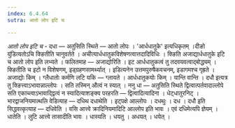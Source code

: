 ```yaml
---
index: 6.4.64
sutra: आतो लोप इटि च

---
```

_आतो लोप इटि च_ - दधा — अतुसिति स्थिते —  आतो लोपः । 'आर्धधातुके' इत्यधिकृतम् ।दीङो यु॑डित्यतोऽचि क्ङितीति चानुवर्तते । अचीत्यार्धधातुकविशेषणत्वात्तदादिविधिः । क्ङिति अजाद्यार्धधातुके इटि च आतो लोप इति लभ्यते । फलितमाह —  अजाद्योरिति । इट आर्धधातुकत्वं तु तदवयवत्वाद्बोद्ध्यम् । क्ङितीति च इटो न विशेषणम्, इड्ग्रहणसामर्थ्यात् । इडित्यनेन उत्तमपुरुषैकवचनम्, इडागमश्च गृह्रते । अजाद्योः किम्  । ग्लैधातोः कर्मणि लटि यकि —  ग्लायते । आर्धधातुकयोः किम्  । यान्ति वान्ति । दधौ इत्यत्र तु क्ङित्त्वाऽभावान्नाल्लोपः । सति तस्मिन् औत्वं न स्यात् । ननु धा — अतुसिति स्थिते द्वित्वात्पर्तवादाल्लोपे सति एकाच्त्वाऽभावाद्द्वित्वं न स्यादित्याशङ्क्य परहरति —  द्वित्वादित्यादिना । धेट्धातुरनिट् । भारद्वाजनियमात्थलि वेडित्याह —  दधिथ दधाथेति । इट्पक्षे आल्लोपः । दधथुः । दध । दधौ इति सिद्धवत्कृत्याह — दधिवेति । वसि आत्त्वे क्रादिनियमादिटि आल्लोप इति भावः । एवं दधिमेत्यपि ज्ञेयम् । धातेति । लुटि आत्त्वे तासादीति भावः । धास्यति । धयतु । अधयत् । धयेत् ।